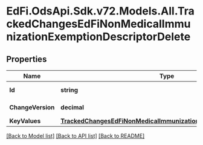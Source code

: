 # EdFi.OdsApi.Sdk.v72.Models.All.TrackedChangesEdFiNonMedicalImmunizationExemptionDescriptorDelete

## Properties

Name | Type | Description | Notes
------------ | ------------- | ------------- | -------------
**Id** | **string** | Resource identifier | [optional] 
**ChangeVersion** | **decimal** | Change version | [optional] 
**KeyValues** | [**TrackedChangesEdFiNonMedicalImmunizationExemptionDescriptorKey**](TrackedChangesEdFiNonMedicalImmunizationExemptionDescriptorKey.md) |  | [optional] 

[[Back to Model list]](../../README.md#documentation-for-models) [[Back to API list]](../../README.md#documentation-for-api-endpoints) [[Back to README]](../../README.md)

